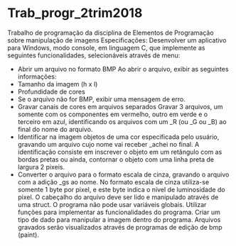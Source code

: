 # Trab_progr_2trim2018
Trabalho de programação da disciplina de Elementos de Programação sobre manipulação de imagens
Especificações: 
Desenvolver um aplicativo para Windows, modo console, em linguagem C, que implemente as seguintes funcionalidades, selecionáveis através de menu:
 - Abrir um arquivo no formato BMP Ao abrir o arquivo, exibir as seguintes informações:
 - Tamanho da imagem (h x l)
 - Profundidade de cores
 - Se o arquivo não for BMP, exibir uma mensagem de erro.
 - Gravar canais de cores em arquivos separados Gravar 3 arquivos, um somente com os componentes em vermelho, outro em verde e o terceiro em azul, identificando os arquivos com um _R (ou _G ou _B) ao final do nome do arquivo.
 - Identificar na imagem objetos de uma cor especificada pelo usuário, gravando um arquivo cujo nome vai receber _achei no final. A identificação consiste em inscrever o objeto em um retângulo com as bordas pretas ou ainda, contornar o objeto com uma linha preta de largura 2 pixeis.
 - Converter o arquivo para o formato escala de cinza, gravando o arquivo com a adição _gs ao nome. No formato escala de cinza utiliza-se somente 1 byte por pixel, e este byte indica o nível de luminosidade do pixel. O cabeçalho do arquivo deve ser lido e manipulado através de uma struct. O programa não pode usar variáveis globais. Utilizar funções para implementar as funcionalidades do programa. Criar um tipo de dado para manipular a imagem dentro do programa. Arquivos gravados serão visualizados através de programas de edição de bmp (paint). 
